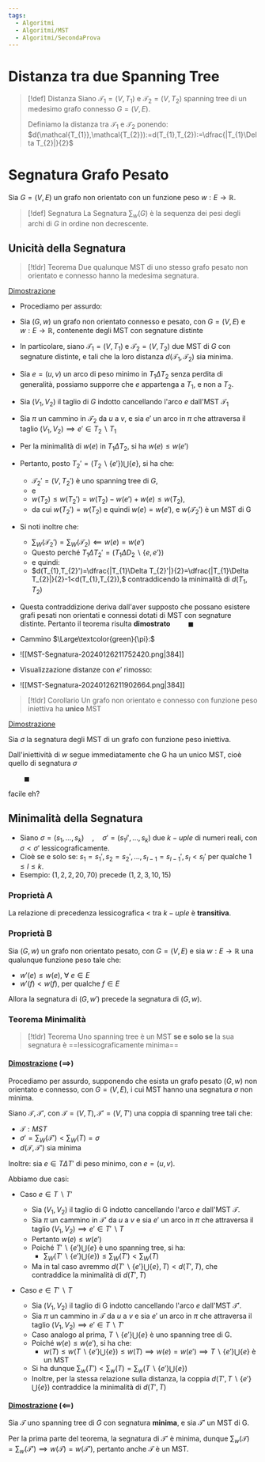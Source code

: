```yaml
---
tags:
  - Algoritmi
  - Algoritmi/MST
  - Algoritmi/SecondaProva
---
```

# Distanza tra due Spanning Tree


> [!def] Distanza
> Siano $\mathcal{T_{1}}=(V,T_{1})$ e $\mathcal{T_{2}}=(V,T_{2})$ spanning tree di un medesimo grafo connesso $G=(V,E)$. 
>
> Definiamo la distanza tra $\mathcal{T_{1}}$ e $\mathcal{T_{2}}$ ponendo:
> $d(\mathcal{T_{1}},\mathcal{T_{2}}):=d(T_{1},T_{2}):=\dfrac{|T_{1}\Delta T_{2}|}{2}$ 

# Segnatura Grafo Pesato

Sia $G=(V,E)$ un grafo non orientato con un funzione peso $w:E\to \mathbb{R}$.


> [!def] Segnatura
> La Segnatura $\displaystyle\sum_{w}(G)$ è la sequenza dei pesi degli archi di $G$ in ordine non decrescente.


## Unicità della Segnatura


> [!tldr] Teorema
> Due qualunque MST di uno stesso grafo pesato non orientato e connesso hanno la medesima segnatura.

<ins>Dimostrazione</ins>

- Procediamo per assurdo:
- Sia $(G,w)$ un grafo non orientato connesso e pesato, con $G=(V,E)$ e $w:E\to \mathbb{R}$, contenente degli MST con segnature distinte
- In particolare, siano $\mathcal{T_{1}}=(V,T_{1})$ e $\mathcal{T_{2}}=(V,T_{2})$ due MST di $G$ con segnature distinte, e tali che la loro distanza $d(\mathcal{T_{1}},\mathcal{T_{2}})$ sia minima.
- Sia $e=(u,v)$ un arco di peso minimo in $T_{1}\Delta T_{2}$ senza perdita di generalità, possiamo supporre che $e$ appartenga a $T_{1}$, e non a $T_{2}$.
- Sia $(V_{1},V_{2})$ il taglio di $G$ indotto cancellando l'arco $e$ dall'MST $\mathcal{T_{1}}$
- Sia $\pi$ un cammino in $\mathcal{T_{2}}$ da $u$ a $v$, e sia $e'$ un arco in $\pi$ che attraversa il taglio $(V_{1},V_{2})\implies e' \in T_{2}\backslash T_{1}$
- Per la minimalità di $w(e)$ in $T_{1}\Delta T_{2}$, si ha $w(e)\leq w(e')$
- Pertanto, posto $T_{2}'=(T_{2}\backslash \{e'\}) \bigcup \{ e \},$ si ha che:
	- $\mathcal{T_{2}'}=(V,T_{2}')$ è uno spanning tree di $G$,
	- e
	- $w(T_{2})\leq w(T_{2}')=w(T_{2})-w(e')+w(e)\leq w(T_{2}),$
	- da cui $w(T_{2}')=w(T_{2})$ e quindi $w(e)=w(e'),$ e $w(\mathcal{T_{2}'})$ è un MST di G
- Si noti inoltre che:
	- $\displaystyle\sum_{W}(\mathcal{T_{2}'})=\sum_{W}(\mathcal{T_{2}})\impliedby w(e)=w(e')$
	- Questo perché $T_{1}\Delta T_{2}'=(T_{1}\Delta D_{2}\backslash \{ e,e' \})$
	- e quindi:
	- $d(T_{1},T_{2}')=\dfrac{|T_{1}\Delta T_{2}'|}{2}=\dfrac{|T_{1}\Delta T_{2}|}{2}-1<d(T_{1},T_{2}),$ contraddicendo la minimalità di $d(T_{1},T_{2})$
- Questa contraddizione deriva dall'aver supposto che possano esistere grafi pesati non orientati e connessi dotati di MST con segnature distinte. Pertanto il teorema risulta **dimostrato** $\qquad \blacksquare$

- Cammino $\Large\textcolor{green}{\pi}:$
- ![[MST-Segnatura-20240126211752420.png|384]]

- Visualizzazione distanze con $e'$ rimosso:
- ![[MST-Segnatura-20240126211902664.png|384]]




> [!tldr] Corollario
> Un grafo non orientato e connesso con funzione peso iniettiva ha **unico** MST

<ins>Dimostrazione</ins>

Sia  $\sigma$ la segnatura degli MST di un grafo con funzione peso iniettiva. 

Dall'iniettività di $w$ segue immediatamente che G ha un unico MST, cioè quello di segnatura $\sigma$

$\qquad\blacksquare$

facile eh?

## Minimalità della Segnatura

- Siano $\sigma=(s_{1},\dots,s_{k})\quad,\quad \sigma'=(s_{1}{i}',\dots,s_k)$ due $k-uple$ di numeri reali, con $\sigma<\sigma'$ lessicograficamente.
- Cioè se e solo se: $s_{1}=s_{1}',s_{2}=s_{2}',\dots,s_{l-1}=s_{l-1}',s_{l}<s_{l}'$ per qualche $1\leq l \leq  k$.
- Esempio: $(1,2,2,20,70)$ precede $(1,2,3,10,15)$

### Proprietà A

La relazione di precedenza lessicografica $<$ tra $k-uple$ è **transitiva**.

### Proprietà B

Sia $(G,w)$ un grafo non orientato pesato, con $G=(V,E)$ e sia $w:E\to \mathbb{R}$ una qualunque funzione peso tale che:
- $w'(e)\leq w(e), \ \forall\  e \in E$
- $w'(f)<w(f),$ per qualche $f \in E$

Allora la segnatura di $(G,w')$ precede la segnatura di $(G,w)$.

### Teorema Minimalità


> [!tldr] Teorema
> Uno spanning tree è un MST **se e solo se** la sua segnatura è ==lessicograficamente minima==

#### <ins>Dimostrazione</ins> $(\implies)$

Procediamo per assurdo, supponendo che esista un grafo pesato $(G,w)$ non orientato e connesso, con $G=(V,E)$, i cui MST hanno una segnatura $\sigma$ non minima. 

Siano $\mathcal{T},\mathcal{T}'$, con $\mathcal{T}=(V,T),\mathcal{T}'=(V,T')$ una coppia di spanning tree tali che:
- $\mathcal{T}:MST$
- $\sigma'=\displaystyle\sum_{W}(\mathcal{T}')<\displaystyle\sum_{W}(T)=\sigma$
- $d(\mathcal{T},\mathcal{T}') \text{ sia minima}$

Inoltre: sia $e \in T\Delta T'$ di peso minimo, con $e=(u,v)$. 

Abbiamo due casi:

- Caso $e \in T\ \backslash\  T'$

	- Sia $(V_{1},V_{2})$ il taglio di G indotto cancellando l'arco $e$ dall'MST $\mathcal{T}$. 
	- Sia $\pi$ un cammino in $\mathcal{T'}$ da $u$ a $v$ e sia $e'$ un arco in $\pi$ che attraversa il taglio $(V_{1},V_{2})\implies e' \in T'\backslash T$
	- Pertanto $w(e)\leq w(e')$
	- Poiché $T'\backslash\{ e' \}\bigcup \{ e \}$ è uno spanning tree, si ha:
		- $\displaystyle\sum_{W}\left( T'\backslash\{ e' \}\bigcup \{ e \} \right)\leq \displaystyle\sum_{W}(T')<\displaystyle\sum_{W}(T)$
	- Ma in tal caso avremmo $d(T'\backslash\{ e' \}\bigcup \{ e \},T)<d(T',T)$, che contraddice la minimalità di $d(T',T)$

- Caso $e \in T'\ \backslash\ T$

	- Sia $(V_{1},V_{2})$ il taglio di G indotto cancellando l'arco $e$ dall'MST $\mathcal{T'}$. 
	- Sia $\pi$ un cammino in $\mathcal{T}$ da $u$ a $v$ e sia $e'$ un arco in $\pi$ che attraversa il taglio $(V_{1},V_{2})\implies e' \in T\backslash T'$
	- Caso analogo al prima, $T\backslash\{ e' \}\bigcup \{ e \}$ è uno spanning tree di G.
	- Poiché $w(e)\leq w(e')$, si ha che:
		- $w(T)\leq w(T\backslash\{ e' \}\bigcup \{ e \})\leq w(T) \implies w(e)=w(e')\implies T\backslash\{ e' \}\bigcup \{ e \} \text{ è un MST}$
	- Si ha dunque $\displaystyle\sum_{w}(T')<\displaystyle\sum_{w}(T)=\displaystyle\sum_{w}(T\backslash\{ e' \}\bigcup \{ e \})$
	- Inoltre, per la stessa relazione sulla distanza, la coppia $d(T',T\backslash\{ e' \}\bigcup \{ e \})$ contraddice la minimalità di $d(T',T)$


#### <ins>Dimostrazione</ins> $(\impliedby)$

Sia $\mathcal{T}$ uno spanning tree di $G$ con segnatura **minima**, e sia $\mathcal{T}'$ un MST di G. 

Per la prima parte del teorema, la segnatura di $\mathcal{T}'$ è minima, dunque $\displaystyle\sum_{w}(\mathcal{T})=\displaystyle\sum_{w}(\mathcal{T}')\implies w(\mathcal{T})=w(\mathcal{T}')$, pertanto anche $\mathcal{T}$ è un MST.
